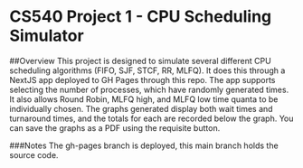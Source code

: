 # CS540 Project 1 - CPU Scheduling Simulator

##Overview
This project is designed to simulate several different CPU scheduling algorithms (FIFO, SJF, STCF, RR, MLFQ). It does this through a NextJS app deployed to GH Pages through this repo.
The app supports selecting the number of processes, which have randomly generated times. It also allows Round Robin, MLFQ high, and MLFQ low time quanta to be individually chosen. The graphs generated display both wait times and turnaround times, and the totals for each are recorded below the graph. You can save the graphs as a PDF using the requisite button.

###Notes
The gh-pages branch is deployed, this main branch holds the source code.

